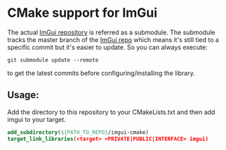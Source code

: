 CMake support for ImGui
=======================

The actual [ImGui repository](https://github.com/ocornut/imgui) is referred as a
submodule. The submodule tracks the master branch of the
[ImGui repo](https://github.com/ocornut/imgui) which means it's still tied to a specific
commit but it's easier to update. So you can always execute:

```shell
git submodule update --remote
```

to get the latest commits before configuring/installing the library.

Usage:
------

Add the directory to this repository to your CMakeLists.txt 
and then add imgui to your target.

```cmake
add_subdirectory(${PATH_TO_REPO}/imgui-cmake)
target_link_libraries(<target> <PRIVATE|PUBLIC|INTERFACE> imgui)
```

